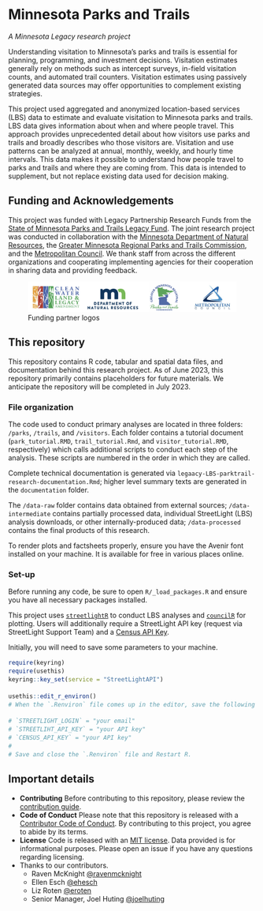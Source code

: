 
# Minnesota Parks and Trails

*A Minnesota Legacy research project*

Understanding visitation to Minnesota’s parks and trails is essential
for planning, programming, and investment decisions. Visitation
estimates generally rely on methods such as intercept surveys, in-field
visitation counts, and automated trail counters. Visitation estimates
using passively generated data sources may offer opportunities to
complement existing strategies.

This project used aggregated and anonymized location-based services
(LBS) data to estimate and evaluate visitation to Minnesota parks and
trails. LBS data gives information about when and where people travel.
This approach provides unprecedented detail about how visitors use parks
and trails and broadly describes who those visitors are. Visitation and
use patterns can be analyzed at annual, monthly, weekly, and hourly time
intervals. This data makes it possible to understand how people travel
to parks and trails and where they are coming from. This data is
intended to supplement, but not replace existing data used for decision
making.

## Funding and Acknowledgements

This project was funded with Legacy Partnership Research Funds from the
[State of Minnesota Parks and Trails Legacy
Fund](https://www.legacy.mn.gov/parks-trails-fund). The joint research
project was conducted in collaboration with the [Minnesota Department of
Natural Resources](https://www.dnr.state.mn.us/), the [Greater Minnesota
Regional Parks and Trails Commission](https://www.gmrptcommission.org/),
and the [Metropolitan Council](https://metrocouncil.org/). We thank
staff from across the different organizations and cooperating
implementing agencies for their cooperation in sharing data and
providing feedback.

<figure>
<img src="documentation/images/partner-logos.png"
alt="Funding partner logos" />
<figcaption aria-hidden="true">Funding partner logos</figcaption>
</figure>

## This repository

This repository contains R code, tabular and spatial data files, and
documentation behind this research project. As of June 2023, this
repository primarily contains placeholders for future materials. We
anticipate the repository will be completed in July 2023.

### File organization

The code used to conduct primary analyses are located in three folders:
`/parks`, `/trails`, and `/visitors`. Each folder contains a tutorial
document (`park_tutorial.RMD`, `trail_tutorial.Rmd`, and
`visitor_tutorial.RMD`, respectively) which calls additional scripts to
conduct each step of the analysis. These scripts are numbered in the
order in which they are called.

Complete technical documentation is generated via
`legaacy-LBS-parktrail-research-documentation.Rmd`; higher level summary
texts are generated in the `documentation` folder.

The `/data-raw` folder contains data obtained from external sources;
`/data-intermediate` contains partially processed data, individual
StreetLight (LBS) analysis downloads, or other internally-produced data;
`/data-processed` contains the final products of this research.

To render plots and factsheets properly, ensure you have the Avenir font
installed on your machine. It is available for free in various places
online.

### Set-up

Before running any code, be sure to open `R/_load_packages.R` and ensure
you have all necessary packages installed.

This project uses
[`streetlightR`](https://metropolitan-council.github.io/streetlightR/)
to conduct LBS analyses and
[`councilR`](https://github.com/Metropolitan-Council/councilR) for
plotting. Users will additionally require a StreetLight API key (request
via StreetLight Support Team) and a [Census API
Key](https://api.census.gov/data/key_signup.html).

Initially, you will need to save some parameters to your machine.

``` r
require(keyring)
require(usethis)
keyring::key_set(service = "StreetLightAPI")

usethis::edit_r_environ()
# When the `.Renviron` file comes up in the editor, save the following parameters:

# `STREETLIGHT_LOGIN` = "your email"
# `STREETLIHT_API_KEY` = "your API key"
# `CENSUS_API_KEY` = "your API key"
#
# Save and close the `.Renviron` file and Restart R.
```

## Important details

- **Contributing** Before contributing to this repository, please review
  the [contribution guide](CONTRIBUTING.md).
- **Code of Conduct** Please note that this repository is released with
  a [Contributor Code of Conduct](CODE_OF_CONDUCT.md). By contributing
  to this project, you agree to abide by its terms.
- **License** Code is released with an [MIT license](LICENSE.md). Data
  provided is for informational purposes. Please open an issue if you
  have any questions regarding licensing.
- Thanks to our contributors.
  - Raven McKnight [@ravenmcknight](https://github.com/ravenmcknight)
  - Ellen Esch [@ehesch](https://github.com/ehesch)
  - Liz Roten [@eroten](https://github.com/eroten)
  - Senior Manager, Joel Huting
    [@joelhuting](https://github.com/joelhuting-r)
